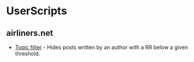 # UserScripts

## airliners.net

* [Topic filter](https://github.com/MatthieuMichon/UserScripts/blob/master/airliners.net/forum_topic_filter/forum_topic_filter.user.js) - Hides posts written by an author with a RR below a given threshold.
